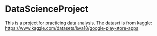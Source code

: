# DataScienceProject
This is a project for practicing data analysis.
The dataset is from kaggle: https://www.kaggle.com/datasets/lava18/google-play-store-apps
